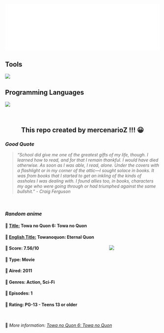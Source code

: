 
<img src="svg/nai.svg" />

<p>
  <h2>Tools</h2>
  <a href="https://skillicons.dev">
    <img src="https://skillicons.dev/icons?i=git,bash,vim,ubuntu,tensorflow,pytorch,docker,raspberrypi" />
  </a>

  <br />

  <h2>Programming Languages</h2>

  <a href="https://skillicons.dev">
    <img src="https://skillicons.dev/icons?i=python,c,cpp" />
  </a>
</p>

<br />

<h2 align="center">This repo created by mercenarioZ !!! 😀</h2>
<h3><i>Good Quote</i></h3>

<blockquote>
<i>
“School did give me one of the greatest gifts of my life, though. I learned how to read, and for that I remain thankful. I would have died otherwise. As soon as I was able, I read, alone. Under the covers with a flashlight or in my corner of the attic—I sought solace in books. It was from books that I started to get an inkling of the kinds of assholes I was dealing with. I found allies too, in books, characters my age who were going through or had triumphed against the same bullshit.” - Craig Ferguson
</i>
</blockquote>

<br />

<h3><i>Random anime</i></h3>

<h4>
  <strong>🥭 <u>Title:</u></strong> Towa no Quon 6: Towa no Quon
</h4>

<h4>🌿 <u>English Title:</u> Towanoquon: Eternal Quon</h4>

<img align="right" width="165" src=https://cdn.myanimelist.net/images/anime/10/35131.jpg />

<h4>🌱 Score: 7.56/10</h4>

<h4>🌲 Type: Movie</h4>

<h4>🌴 Aired: 2011</h4>

<h4>🌵 Genres: Action, Sci-Fi</h4>

<h4>🥑 Episodes: 1</h4>

<h4>🍏 Rating: PG-13 - Teens 13 or older</h4>

<br />

🍂 *More information: [Towa no Quon 6: Towa no Quon](https://myanimelist.net/anime/10717/Towa_no_Quon_6__Towa_no_Quon)*
    